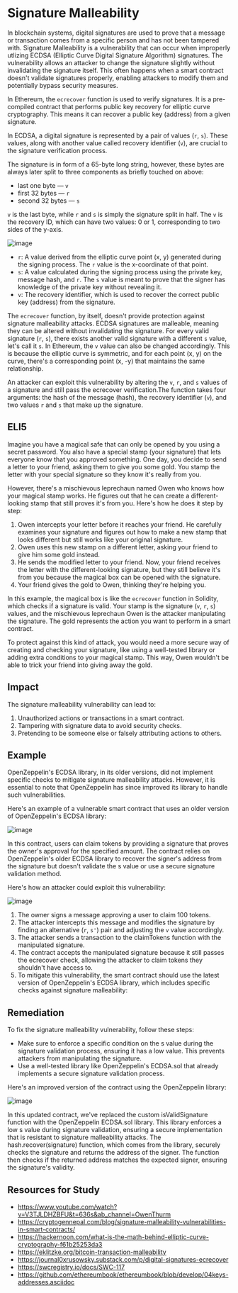 # Signature Malleability
In blockchain systems, digital signatures are used to prove that a message or transaction comes from a specific person and has not been tampered with. Signature Malleability is a vulnerability that can occur when improperly utlizing ECDSA (Elliptic Curve Digital Signature Algorithm) signatures. The vulnerability allows an attacker to change the signature slightly without invalidating the signature itself. This often happens when a smart contract doesn't validate signatures properly, enabling attackers to modify them and potentially bypass security measures.

In Ethereum, the `ecrecover` function is used to verify signatures. It is a pre-compiled contract that performs public key recovery for elliptic curve cryptography. This means it can recover a public key (address) from a given signature. 

In ECDSA, a digital signature is represented by a pair of values (`r`, `s`). These values, along with another value called recovery identifier (`v`), are crucial to the signature verification process.

The signature is in form of a 65-byte long string, however, these bytes are always later split to three components as briefly touched on above:

- last one byte — `v`
- first 32 bytes — `r`
- second 32 bytes — `s`


`v` is the last byte, while `r` and `s` is simply the signature split in half. The `v` is the recovery ID, which can have two values: 0 or 1, corresponding to two sides of the y-axis.

![image](https://user-images.githubusercontent.com/35583758/229375008-254586ef-177c-4111-9aa6-60d42ff6a251.png)

- `r`: A value derived from the elliptic curve point (x, y) generated during the signing process. The `r` value is the x-coordinate of that point.
- `s`: A value calculated during the signing process using the private key, message hash, and `r`. The `s` value is meant to prove that the signer has knowledge of the private key without revealing it.
- `v`: The recovery identifier, which is used to recover the correct public key (address) from the signature. 

The `ecrecover` function, by itself, doesn't provide protection against signature malleability attacks. ECDSA signatures are malleable, meaning they can be altered without invalidating the signature. For every valid signature (`r`, `s`), there exists another valid signature with a different `s` value, let's call it `s`. In Ethereum, the `v` value can also be changed accordingly. This is because the elliptic curve is symmetric, and for each point (x, y) on the curve, there's a corresponding point (x, -y) that maintains the same relationship.

An attacker can exploit this vulnerability by altering the `v`, `r`, and `s` values of a signature and still pass the ecrecover verification.The function takes four arguments: the hash of the message (hash), the recovery identifier (`v`), and two values `r` and `s` that make up the signature.

## ELI5
Imagine you have a magical safe that can only be opened by you using a secret password. You also have a special stamp (your signature) that lets everyone know that you approved something. One day, you decide to send a letter to your friend, asking them to give you some gold. You stamp the letter with your special signature so they know it's really from you.

However, there's a mischievous leprechaun named Owen who knows how your magical stamp works. He figures out that he can create a different-looking stamp that still proves it's from you. Here's how he does it step by step:

1. Owen intercepts your letter before it reaches your friend. He carefully examines your signature and figures out how to make a new stamp that looks different but still works like your original signature.
2. Owen uses this new stamp on a different letter, asking your friend to give him some gold instead.
3. He sends the modified letter to your friend. Now, your friend receives the letter with the different-looking signature, but they still believe it's from you because the magical box can be opened with the signature.
4. Your friend gives the gold to Owen, thinking they're helping you.

In this example, the magical box is like the `ecrecover` function in Solidity, which checks if a signature is valid. Your stamp is the signature (`v`, `r`, `s`) values, and the mischievous leprechaun Owen is the attacker manipulating the signature. The gold represents the action you want to perform in a smart contract.

To protect against this kind of attack, you would need a more secure way of creating and checking your signature, like using a well-tested library or adding extra conditions to your magical stamp. This way, Owen wouldn't be able to trick your friend into giving away the gold.

## Impact
The signature malleability vulnerability can lead to:

1. Unauthorized actions or transactions in a smart contract.
2. Tampering with signature data to avoid security checks.
3. Pretending to be someone else or falsely attributing actions to others.

## Example
OpenZeppelin's ECDSA library, in its older versions, did not implement specific checks to mitigate signature malleability attacks. However, it is essential to note that OpenZeppelin has since improved its library to handle such vulnerabilities.

Here's an example of a vulnerable smart contract that uses an older version of OpenZeppelin's ECDSA library:

![image](https://user-images.githubusercontent.com/35583758/229375957-023d2b02-4bbf-402a-85e5-496fe3dbc243.png)

In this contract, users can claim tokens by providing a signature that proves the owner's approval for the specified amount. The contract relies on OpenZeppelin's older ECDSA library to recover the signer's address from the signature but doesn't validate the s value or use a secure signature validation method.

Here's how an attacker could exploit this vulnerability:

![image](https://user-images.githubusercontent.com/35583758/229376161-a00fd985-04fa-4125-8a16-00e42446c6a0.png)

1. The owner signs a message approving a user to claim 100 tokens.
2. The attacker intercepts this message and modifies the signature by finding an alternative (`r`, `s'`) pair and adjusting the `v` value accordingly.
3. The attacker sends a transaction to the claimTokens function with the manipulated signature.
4. The contract accepts the manipulated signature because it still passes the ecrecover check, allowing the attacker to claim tokens they shouldn't have access to.
5. To mitigate this vulnerability, the smart contract should use the latest version of OpenZeppelin's ECDSA library, which includes specific checks against signature malleability:

## Remediation
To fix the signature malleability vulnerability, follow these steps:

- Make sure to enforce a specific condition on the s value during the signature validation process, ensuring it has a low value. This prevents attackers from manipulating the signature.
- Use a well-tested library like OpenZeppelin's ECDSA.sol that already implements a secure signature validation process.

Here's an improved version of the contract using the OpenZeppelin library:

![image](https://user-images.githubusercontent.com/35583758/229376811-e29b59fd-52da-4f75-9727-6dd11d2ee014.png)

In this updated contract, we've replaced the custom isValidSignature function with the OpenZeppelin ECDSA.sol library. This library enforces a low s value during signature validation, ensuring a secure implementation that is resistant to signature malleability attacks. The hash.recover(signature) function, which comes from the library, securely checks the signature and returns the address of the signer. The function then checks if the returned address matches the expected signer, ensuring the signature's validity.

## Resources for Study
- https://www.youtube.com/watch?v=V3TJLDHZBFU&t=636s&ab_channel=OwenThurm
- https://cryptogennepal.com/blog/signature-malleability-vulnerabilities-in-smart-contracts/
- https://hackernoon.com/what-is-the-math-behind-elliptic-curve-cryptography-f61b25253da3
- https://eklitzke.org/bitcoin-transaction-malleability
- https://journal0xrusowsky.substack.com/p/digital-signatures-ecrecover
- https://swcregistry.io/docs/SWC-117
- https://github.com/ethereumbook/ethereumbook/blob/develop/04keys-addresses.asciidoc

